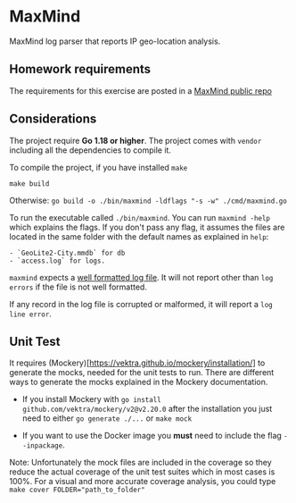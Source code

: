 # MaxMind

MaxMind log parser that reports IP geo-location analysis.

## Homework requirements

The requirements for this exercise are posted in a [MaxMind public repo](https://github.com/maxmind/dev-hire-homework)

## Considerations

The project require **Go 1.18 or higher**. The project comes with `vendor` including all the dependencies to compile it.

To compile the project, if you have installed `make`
```make
make build
```

Otherwise: `go build -o ./bin/maxmind -ldflags "-s -w" ./cmd/maxmind.go`

To run the executable called `./bin/maxmind`. You can run `maxmind -help` which explains the flags.
If you don't pass any flag, it assumes the files are located in the same folder with the default names as explained in `help`:

    - `GeoLite2-City.mmdb` for db
    - `access.log` for logs.

`maxmind` expects a [well formatted log file](https://httpd.apache.org/docs/2.4/logs.html#combined). It will not report other than `log errors` if the file is not well formatted.

If any record in the log file is corrupted or malformed, it will report a `log line error`.

## Unit Test

It requires (Mockery)[https://vektra.github.io/mockery/installation/] to generate the mocks, needed for the unit tests to run. There are different ways to generate the mocks explained in the Mockery documentation.

- If you install Mockery with `go install github.com/vektra/mockery/v2@v2.20.0` after the installation you just need to either `go generate ./...` or `make mock`

- If you want to use the Docker image you **must** need to include the flag `--inpackage`.

Note: Unfortunately the mock files are included in the coverage so they reduce the actual coverage of the unit test suites which in most cases is 100%. For a visual and more accurate coverage analysis, you could type `make cover FOLDER="path_to_folder"`
